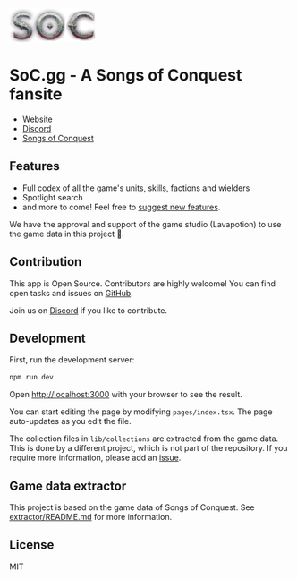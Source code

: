 ![](/public/logo.png)

# SoC.gg - A Songs of Conquest fansite

- [Website](https://soc.th.gl)
- [Discord](https://th.gl/discord)
- [Songs of Conquest](https://www.songsofconquest.com)

## Features

- Full codex of all the game's units, skills, factions and wielders
- Spotlight search
- and more to come! Feel free to [suggest new features](https://github.com/lmachens/soc.gg/issues).

We have the approval and support of the game studio (Lavapotion) to use the game data in this project 🤘.

## Contribution

This app is Open Source. Contributors are highly welcome!
You can find open tasks and issues on [GitHub](https://github.com/lmachens/soc.gg/issues).

Join us on [Discord](https://th.gl/discord) if you like to contribute.

## Development

First, run the development server:

```bash
npm run dev
```

Open [http://localhost:3000](http://localhost:3000) with your browser to see the result.

You can start editing the page by modifying `pages/index.tsx`. The page auto-updates as you edit the file.

The collection files in `lib/collections` are extracted from the game data. This is done by a different project, which is not part of the repository.
If you require more information, please add an [issue](https://github.com/lmachens/soc.gg/issues).

## Game data extractor

This project is based on the game data of Songs of Conquest. See [extractor/README.md](extractor/README.md) for more information.

## License

MIT
